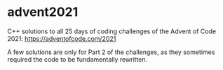 # advent2021

C++ solutions to all 25 days of coding challenges of the Advent of Code 2021: https://adventofcode.com/2021

A few solutions are only for Part 2 of the challenges, as they sometimes required the code to be fundamentally rewritten.
